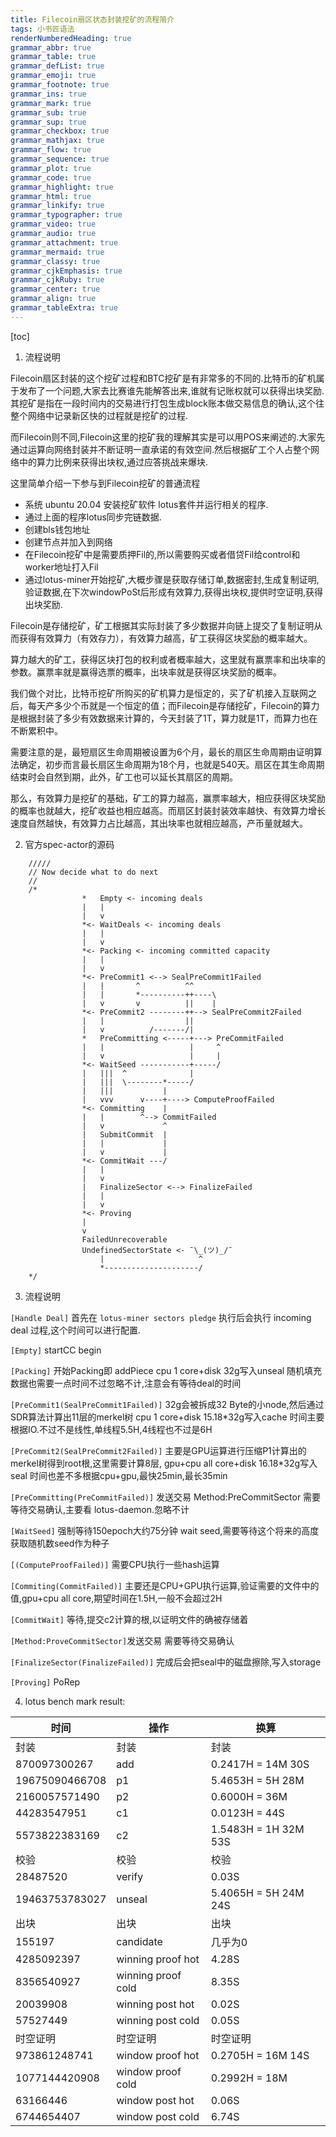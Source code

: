 ```yaml
---
title: Filecoin扇区状态封装挖矿的流程简介
tags: 小书匠语法
renderNumberedHeading: true
grammar_abbr: true
grammar_table: true
grammar_defList: true
grammar_emoji: true
grammar_footnote: true
grammar_ins: true
grammar_mark: true
grammar_sub: true
grammar_sup: true
grammar_checkbox: true
grammar_mathjax: true
grammar_flow: true
grammar_sequence: true
grammar_plot: true
grammar_code: true
grammar_highlight: true
grammar_html: true
grammar_linkify: true
grammar_typographer: true
grammar_video: true
grammar_audio: true
grammar_attachment: true
grammar_mermaid: true
grammar_classy: true
grammar_cjkEmphasis: true
grammar_cjkRuby: true
grammar_center: true
grammar_align: true
grammar_tableExtra: true
---
```


[toc]

1. 流程说明

Filecoin扇区封装的这个挖矿过程和BTC挖矿是有非常多的不同的.比特币的矿机属于发布了一个问题,大家去比赛谁先能解答出来,谁就有记账权就可以获得出块奖励.其挖矿是指在一段时间内的交易进行打包生成block账本做交易信息的确认,这个往整个网络中记录新区快的过程就是挖矿的过程.

而Filecoin则不同,Filecoin这里的挖矿我的理解其实是可以用POS来阐述的.大家先通过运算向网络封装并不断证明一直承诺的有效空间.然后根据矿工个人占整个网络中的算力比例来获得出块权,通过应答挑战来爆块.

这里简单介绍一下参与到Filecoin挖矿的普通流程

- 系统 ubuntu 20.04 安装挖矿软件 lotus套件并运行相关的程序.
- 通过上面的程序lotus同步完链数据.
- 创建bls钱包地址
- 创建节点并加入到网络
- 在Filecoin挖矿中是需要质押Fil的,所以需要购买或者借贷Fil给control和worker地址打入Fil
- 通过lotus-miner开始挖矿,大概步骤是获取存储订单,数据密封,生成复制证明,验证数据,在下次windowPoSt后形成有效算力,获得出块权,提供时空证明,获得出块奖励.

Filecoin是存储挖矿，矿工根据其实际封装了多少数据并向链上提交了复制证明从而获得有效算力（有效存力），有效算力越高，矿工获得区块奖励的概率越大。

算力越大的矿工，获得区块打包的权利或者概率越大，这里就有赢票率和出块率的参数。赢票率就是赢得选票的概率，出块率就是获得区块奖励的概率。

我们做个对比，比特币挖矿所购买的矿机算力是恒定的，买了矿机接入互联网之后，每天产多少个币就是一个恒定的值；而Filecoin是存储挖矿，Filecoin的算力是根据封装了多少有效数据来计算的，今天封装了1T，算力就是1T，而算力也在不断累积中。

需要注意的是，最短扇区生命周期被设置为6个月，最长的扇区生命周期由证明算法确定，初步而言最长扇区生命周期为18个月，也就是540天。扇区在其生命周期结束时会自然到期，此外，矿工也可以延长其扇区的周期。

那么，有效算力是挖矿的基础，矿工的算力越高，赢票率越大，相应获得区块奖励的概率也就越大，挖矿收益也相应越高。而扇区封装封装效率越快、有效算力增长速度自然越快，有效算力占比越高，其出块率也就相应越高，产币量就越大。

2. 官方spec-actor的源码

```
	/////
	// Now decide what to do next
	//
	/*
				*   Empty <- incoming deals
				|   |
				|   v
			    *<- WaitDeals <- incoming deals
				|   |
				|   v
				*<- Packing <- incoming committed capacity
				|   |
				|   v
				*<- PreCommit1 <--> SealPreCommit1Failed
				|   |       ^          ^^
				|   |       *----------++----\
				|   v       v          ||    |
				*<- PreCommit2 --------++--> SealPreCommit2Failed
				|   |                  ||
				|   v          /-------/|
				*   PreCommitting <-----+---> PreCommitFailed
				|   |                   |     ^
				|   v                   |     |
				*<- WaitSeed -----------+-----/
				|   |||  ^              |
				|   |||  \--------*-----/
				|   |||           |
				|   vvv      v----+----> ComputeProofFailed
				*<- Committing    |
				|   |        ^--> CommitFailed
				|   v             ^
		        |   SubmitCommit  |
		        |   |             |
		        |   v             |
				*<- CommitWait ---/
				|   |
				|   v
				|   FinalizeSector <--> FinalizeFailed
				|   |
				|   v
				*<- Proving
				|
				v
				FailedUnrecoverable
				UndefinedSectorState <- ¯\_(ツ)_/¯
					|                     ^
					*---------------------/
	*/
```

3. 流程说明

`[Handle Deal]`
首先在 `lotus-miner sectors pledge` 执行后会执行 incoming deal 过程,这个时间可以进行配置.

`[Empty]`
startCC begin 

`[Packing]`
开始Packing即 addPiece cpu 1 core+disk 32g写入unseal 随机填充数据也需要一点时间不过忽略不计,注意会有等待deal的时间

`[PreCommit1(SealPreCommit1Failed)]`
32g会被拆成32 Byte的小node,然后通过SDR算法计算出11层的merkel树 cpu 1 core+disk 15.18\*32g写入cache 时间主要根据IO.不过不是线性,单线程5.5H,4线程也不过是6H

`[PreCommit2(SealPreCommit2Failed)]`
主要是GPU运算进行压缩P1计算出的merkel树得到root根,这里需要计算8层, gpu+cpu all core+disk 16.18\*32g写入seal 时间也差不多根据cpu+gpu,最快25min,最长35min

`[PreCommitting(PreCommitFailed)]`
发送交易 Method:PreCommitSector 需要等待交易确认,主要看 lotus-daemon.忽略不计

`[WaitSeed]`
强制等待150epoch大约75分钟 wait seed,需要等待这个将来的高度获取随机数seed作为种子

`[(ComputeProofFailed)]`
需要CPU执行一些hash运算 

`[Commiting(CommitFailed)]`
主要还是CPU+GPU执行运算,验证需要的文件中的值,gpu+cpu all core,期望时间在1.5H,一般不会超过2H

`[CommitWait]`
等待,提交c2计算的根,以证明文件的确被存储着

`[Method:ProveCommitSector]`发送交易 需要等待交易确认

`[FinalizeSector(FinalizeFailed)]`
完成后会把seal中的磁盘擦除,写入storage

`[Proving]`
PoRep

4. lotus bench mark result:

| 时间 | 操作 | 换算 |
| --- | --- | --- |
| 封装 | 封装 | 封装 |
| 870097300267 | add | 0.2417H = 14M 30S |
| 19675090466708 | p1 | 5.4653H = 5H 28M |
| 2160057571490 | p2 | 0.6000H = 36M |
| 44283547951 | c1 | 0.0123H = 44S |
| 5573822383169 | c2 | 1.5483H = 1H 32M 53S |
| 校验 | 校验 | 校验 |
| 28487520 | verify | 0.03S |
| 19463753783027 | unseal | 5.4065H = 5H 24M 24S |
| 出块 | 出块 | 出块 |
| 155197 | candidate | 几乎为0 |
| 4285092397 | winning proof hot | 4.28S |
| 8356540927 | winning proof cold | 8.35S |
| 20039908 | winning post hot | 0.02S |
| 57527449 | winning post cold | 0.05S |
| 时空证明 | 时空证明 | 时空证明 |
| 973861248741 | window proof hot | 0.2705H	= 16M 14S |
| 1077144420908 | window proof cold | 0.2992H = 18M |
| 63166446 | window post hot | 0.06S |
| 6744654407 | window post cold | 6.74S |

